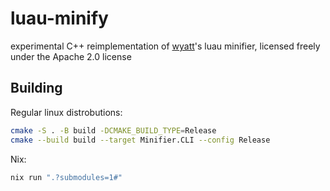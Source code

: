 # luau-minify

experimental C++ reimplementation of [wyatt](https://github.com/httpget)'s luau minifier, licensed freely under the Apache 2.0 license

## Building

Regular linux distrobutions:

```bash
cmake -S . -B build -DCMAKE_BUILD_TYPE=Release
cmake --build build --target Minifier.CLI --config Release
```

Nix:

```bash
nix run ".?submodules=1#"
```
